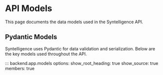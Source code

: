 # API Models

This page documents the data models used in the Syntelligence API.

## Pydantic Models

Syntelligence uses Pydantic for data validation and serialization. Below are the key models used throughout the API.

::: backend.app.models
    options:
      show_root_heading: true
      show_source: true
      members: true
